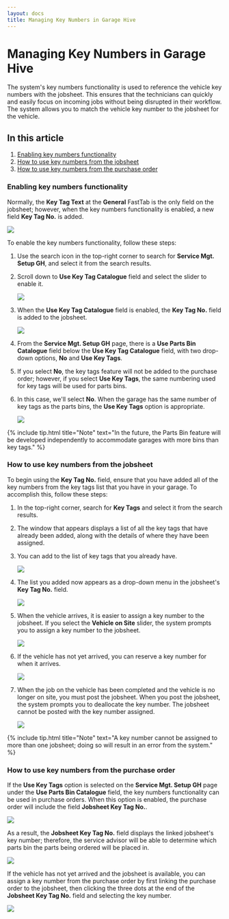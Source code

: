 ```yaml
---
layout: docs
title: Managing Key Numbers in Garage Hive
---
```


# Managing Key Numbers in Garage Hive

The system's key numbers functionality is used to reference the vehicle key numbers with the jobsheet. This ensures that the technicians can quickly and easily focus on incoming jobs without being disrupted in their workflow. The system allows you to match the vehicle key number to the jobsheet for the vehicle.

## In this article

1. [Enabling key numbers functionality](#enabling-key-numbers-functionality)
2. [How to use key numbers from the jobsheet](#how-to-use-key-numbers-from-the-jobsheet)
3. [How to use key numbers from the purchase order](how-to-use-key-numbers-from-the-purchase-order)

### Enabling key numbers functionality
Normally, the **Key Tag Text** at the **General** FastTab is the only field on the jobsheet; however, when the key numbers functionality is enabled, a new field **Key Tag No.** is added.

![](media/garagehive-managing-key-numbers1.png)

To enable the key numbers functionality, follow these steps:
1. Use the search icon in the top-right corner to search for **Service Mgt. Setup GH**, and select it from the search results.
2. Scroll down to **Use Key Tag Catalogue** field and select the slider to enable it.

   ![](media/garagehive-managing-key-numbers2.gif)

3. When the **Use Key Tag Catalogue** field is enabled, the **Key Tag No.** field is added to the jobsheet.

   ![](media/garagehive-managing-key-numbers3.png)

4. From the **Service Mgt. Setup GH** page, there is a **Use Parts Bin Catalogue** field below the **Use Key Tag Catalogue** field, with two drop-down options, **No** and **Use Key Tags**.
5. If you select **No**, the key tags feature will not be added to the purchase order; however, if you select **Use Key Tags**, the same numbering used for key tags will be used for parts bins.
6. In this case, we'll select **No**. When the garage has the same number of key tags as the parts bins, the **Use Key Tags** option is appropriate.

   ![](media/garagehive-managing-key-numbers4.gif)

{% include tip.html title="Note" text="In the future, the Parts Bin feature will be developed independently to accommodate garages with more bins than key tags." %}

### How to use key numbers from the jobsheet
To begin using the **Key Tag No.** field, ensure that you have added all of the key numbers from the key tags list that you have in your garage. To accomplish this, follow these steps:
1. In the top-right corner, search for **Key Tags** and select it from the search results.
2. The window that appears displays a list of all the key tags that have already been added, along with the details of where they have been assigned.
3. You can add to the list of key tags that you already have.

   ![](media/garagehive-managing-key-numbers5.gif)

3. The list you added now appears as a drop-down menu in the jobsheet's **Key Tag No.** field.

   ![](media/garagehive-managing-key-numbers6.gif)   

4. When the vehicle arrives, it is easier to assign a key number to the jobsheet. If you select the **Vehicle on Site** slider, the system prompts you to assign a key number to the jobsheet.

   ![](media/garagehive-managing-key-numbers7.gif)

5. If the vehicle has not yet arrived, you can reserve a key number for when it arrives.

   ![](media/garagehive-managing-key-numbers8.gif)

6. When the job on the vehicle has been completed and the vehicle is no longer on site, you must post the jobsheet. When you post the jobsheet, the system prompts you to deallocate the key number. The jobsheet cannot be posted with the key number assigned.

   ![](media/garagehive-managing-key-numbers9.gif)

{% include tip.html title="Note" text="A key number cannot be assigned to more than one jobsheet; doing so will result in an error from the system." %}

### How to use key numbers from the purchase order
If the **Use Key Tags** option is selected on the **Service Mgt. Setup GH** page under the **Use Parts Bin Catalogue** field, the key numbers functionality can be used in purchase orders. When this option is enabled, the purchase order will include the field **Jobsheet Key Tag No.**.

![](media/garagehive-managing-key-numbers10.gif)

As a result, the **Jobsheet Key Tag No.** field displays the linked jobsheet's key number; therefore, the service advisor will be able to determine which parts bin the parts being ordered will be placed in.

![](media/garagehive-managing-key-numbers11.png)

If the vehicle has not yet arrived and the jobsheet is available, you can assign a key number from the purchase order by first linking the purchase order to the jobsheet, then clicking the three dots at the end of the **Jobsheet Key Tag No.** field and selecting the key number.

![](media/garagehive-managing-key-numbers12.gif)
